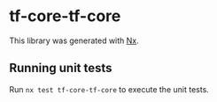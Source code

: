 # tf-core-tf-core

This library was generated with [Nx](https://nx.dev).

## Running unit tests

Run `nx test tf-core-tf-core` to execute the unit tests.
